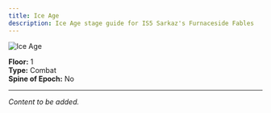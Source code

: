 ```yaml
---
title: Ice Age
description: Ice Age stage guide for IS5 Sarkaz's Furnaceside Fables
---
```


<img src="/stages/ice-age.png" alt="Ice Age" />

**Floor:** 1  
**Type:** Combat  
**Spine of Epoch:** No  

---

*Content to be added.*
